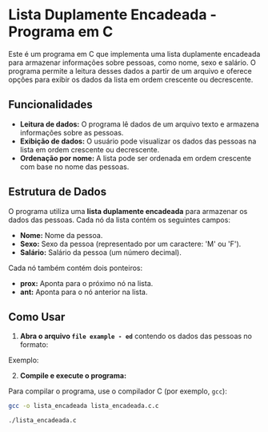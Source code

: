 # Lista Duplamente Encadeada - Programa em C

Este é um programa em C que implementa uma lista duplamente encadeada para armazenar informações sobre pessoas, como nome, sexo e salário. O programa permite a leitura desses dados a partir de um arquivo e oferece opções para exibir os dados da lista em ordem crescente ou decrescente.

## Funcionalidades

- **Leitura de dados:** O programa lê dados de um arquivo texto e armazena informações sobre as pessoas.
- **Exibição de dados:** O usuário pode visualizar os dados das pessoas na lista em ordem crescente ou decrescente.
- **Ordenação por nome:** A lista pode ser ordenada em ordem crescente com base no nome das pessoas.

## Estrutura de Dados

O programa utiliza uma **lista duplamente encadeada** para armazenar os dados das pessoas. Cada nó da lista contém os seguintes campos:

- **Nome:** Nome da pessoa.
- **Sexo:** Sexo da pessoa (representado por um caractere: 'M' ou 'F').
- **Salário:** Salário da pessoa (um número decimal).

Cada nó também contém dois ponteiros:

- **prox:** Aponta para o próximo nó na lista.
- **ant:** Aponta para o nó anterior na lista.

## Como Usar

1. **Abra o arquivo `file example - ed`** contendo os dados das pessoas no formato:


Exemplo:


2. **Compile e execute o programa:**

Para compilar o programa, use o compilador C (por exemplo, `gcc`):

```bash
gcc -o lista_encadeada lista_encadeada.c.c

./lista_encadeada.c

